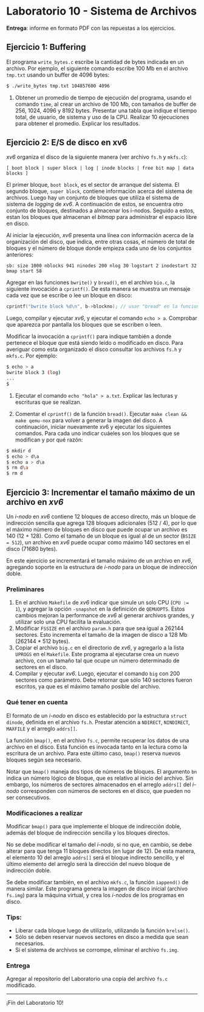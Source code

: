 # Laboratorio 10 - Sistema de Archivos

**Entrega**: informe en formato PDF con las repuestas a los ejercicios.

## Ejercicio 1: Buffering

El programa `write_bytes.c` escribe la cantidad de bytes indicada en un archivo. Por ejemplo, el siguiente comando escribe 100 Mb en el archivo `tmp.txt` usando un buffer de 4096 bytes:

```sh
$ ./write_bytes tmp.txt 104857600 4096
```

1. Obtener un promedio de tiempo de ejecución del programa, usando el comando `time`, al crear un archivo de 100 Mb, con tamaños de buffer de 256, 1024, 4096 y 8192 bytes. Presentar una tabla que indique el tiempo total, de usuario, de sistema y uso de la CPU. Realizar 10 ejecuciones para obtener el promedio. Explicar los resultados.

## Ejercicio 2: E/S de disco en xv6

_xv6_ organiza el disco de la siguiente manera (ver archivo `fs.h` y `mkfs.c`):

```
[ boot block | super block | log | inode blocks | free bit map | data blocks ]
```

El primer bloque, `boot block`, es el sector de arranque del sistema. El segundo bloque, `super block`, contiene información acerca del sistema de archivos. Luego hay un conjunto de bloques que utiliza el sistema de sistema de _logging_ de _xv6_. A continuación de estos, se encuentra otro conjunto de bloques, destinados a almacenar los i-nodos. Seguido a estos, estan los bloques que almacenan el _bitmap_ para administrar el espacio libre en disco.

Al iniciar la ejecución, _xv6_ presenta una línea con información acerca de la organización del disco, que indica, entre otras cosas, el número de total de bloques y  el número de bloque donde empieza cada uno de los conjuntos anteriores:

```
sb: size 1000 nblocks 941 ninodes 200 nlog 30 logstart 2 inodestart 32 bmap start 58
```

Agregar en las funciones `bwrite()` y `bread()`, en el archivo `bio.c`, la siguiente invocación a `cprintf()`. De esta manera se muestra un mensaje cada vez que se escribe o lee un bloque en disco:

```c
cprintf("bwrite block %d\n", b->blockno); // usar "bread" en la funcion bread()
```

Luego, compilar y ejecutar _xv6_, y ejecutar el comando `echo > a`. Comprobar que aparezca por pantalla los bloques que se escriben o leen.

Modificar la invocación a `cprintf()` para indique también a donde pertenece el bloque que está siendo leído o modificado en disco. Para averiguar como esta organizado el disco consultar los archivos `fs.h` y `mkfs.c`. Por ejemplo:

```sh
$ echo > a
bwrite block 3 (log)
...
$
```

1. Ejecutar el comando `echo "hola" > a.txt`. Explicar las lecturas y escrituras que se realizan.

2. Comentar el `cprintf()` de la función `bread()`. Ejecutar `make clean && make qemu-nox` para volver a generar la imagen del disco. A continuación, iniciar nuevamente xv6 y ejecutar los siguientes comandos. Para cada uno indicar cuáeles son los bloques que se modifican y por qué razón:

```sh
$ mkdir d
$ echo > d\a
$ echo a > d\a
$ rm d\a
$ rm d
```

## Ejercicio 3: Incrementar el tamaño máximo de un archivo en _xv6_

Un _i-nodo_ en _xv6_ contiene 12 bloques de acceso directo, más un bloque de indirección sencilla que agrega 128 bloques adicionales (512 / 4), por lo que el máximo número de bloques en disco que puede ocupar un archivo es 140 (12 + 128). Como el tamaño de un bloque es igual al de un sector (`BSIZE = 512`), un archivo en _xv6_ puede ocupar como máximo 140 sectores en el disco (71680 bytes).

En este ejercicio se incrementará el tamaño máximo de un archivo en _xv6_, agregando soporte en la estructura de _i-nodo_ para un bloque de indirección doble.

### Preliminares

1. En el archivo `Makefile` de _xv6_ indicar que simule un solo CPU (`CPU := 1`), y agregar la opción `-snapshot` en la definición de `QEMUOPTS`. Estos cambios mejoran la performance de _xv6_ al generar archivos grandes, y utilizar solo una CPU facilita la evaluación.
2. Modificar `FSSIZE` en el archivo `param.h` para que sea igual a 262144 sectores. Esto incrementa el tamaño de la imagen de disco a 128 Mb (262144 * 512 bytes).
3. Copiar el archivo `big.c` en el directorio de _xv6_, y agregarlo a la lista `UPROGS` en el `Makefile`. Este programa al ejecutarse crea un nuevo archivo, con un tamaño tal que ocupe un número determinado de sectores en el disco.
4. Compilar y ejecutar _xv6_. Luego, ejecutar el comando `big` con 200 sectores como parámetro. Debe retornar que sólo 140 sectores fueron escritos, ya que es el máximo tamaño posible del archivo.

### Qué tener en cuenta

El formato de un _i-nodo_ en disco es establecido por la estructura `struct dinode`, definida en el archivo `fs.h`. Prestar atención a `NDIRECT`, `NINDIRECT`, `MAXFILE` y el arreglo `addrs[]`.

La función `bmap()`, en el archivo `fs.c`, permite recuperar los datos de una archivo en el disco. Esta función es invocada tanto en la lectura como la escritura de un archivo. Para este último caso, `bmap()` reserva nuevos bloques según sea necesario.

Notar que `bmap()` maneja dos tipos de números de bloques. El argumento `bn` indica un número lógico de bloque, que es relativo al inicio del archivo. Sin embargo, los números de sectores almacenados en el arreglo `addrs[]` del _i-nodo_ corresponden con números de sectores en el disco, que pueden no ser consecutivos.

### Modificaciones a realizar

Modificar `bmap()` para que implemente el bloque de indirección doble, además del bloque de indirección sencilla y los bloques directos. 

No se debe modificar el tamaño del _i-nodo_, si no que, en cambio, se debe alterar para que tenga 11 bloques directos (en lugar de 12). De esta manera, el elemento 10 del arreglo `addrs[]` será el bloque indirecto sencillo, y el último elemento del arreglo será la dirección del nuevo bloque de indirección doble. 

Se debe modificar también, en el archivo `mkfs.c`, la función `iappend()` de manera similar. Este programa genera la imagen de disco inicial (archivo `fs.img`) para la máquina virtual, y crea los _i-nodos_ de los programas en disco.

### Tips:

- Liberar cada bloque luego de utilizarlo, utilizando la función `brelse()`.
- Sólo se deben reservar nuevos sectores en disco a medida que sean necesarios.
- Si el sistema de archivos se corrompe, eliminar el archivo `fs.img`.

### Entrega

Agregar al repositorio del Laboratorio una copia del archivo `fs.c` modificado.

---

¡Fín del Laboratorio 10!

